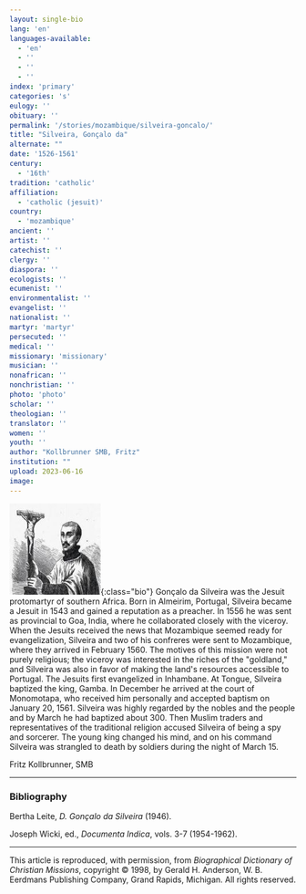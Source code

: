 ```yaml
---
layout: single-bio
lang: 'en'
languages-available:
  - 'en'
  - ''
  - ''
  - ''
index: 'primary'
categories: 's'
eulogy: ''
obituary: ''
permalink: '/stories/mozambique/silveira-goncalo/'
title: "Silveira, Gonçalo da"
alternate: ""
date: '1526-1561'
century:
  - '16th'
tradition: 'catholic'
affiliation:
  - 'catholic (jesuit)'
country:
  - 'mozambique'
ancient: ''
artist: ''
catechist: ''
clergy: ''
diaspora: ''
ecologists: ''
ecumenist: ''
environmentalist: ''
evangelist: ''
nationalist: ''
martyr: 'martyr'
persecuted: ''
medical: ''
missionary: 'missionary'
musician: ''
nonafrican: ''
nonchristian: ''
photo: 'photo'
scholar: ''
theologian: ''
translator: ''
women: ''
youth: ''
author: "Kollbrunner SMB, Fritz"
institution: ""
upload: 2023-06-16
image:
---
```


![Gonçalo da Silveira](/images/bio-pics/mozambique/silveira-goncalo/silveira-goncalo.jpg){:class="bio"}
Gonçalo da Silveira was the Jesuit protomartyr of southern Africa. Born in Almeirim, Portugal, Silveira became a Jesuit in 1543 and gained a reputation as a preacher. In 1556 he was sent as provincial to Goa, India, where he collaborated closely with the viceroy. When the Jesuits received the news that Mozambique seemed ready for evangelization, Silveira and two of his confreres were sent to Mozambique, where they arrived in February 1560. The motives of this mission were not purely religious; the viceroy was interested in the riches of the "goldland," and Silveira was also in favor of making the land's resources accessible to Portugal. The Jesuits first evangelized in Inhambane. At Tongue, Silveira baptized the king, Gamba. In December he arrived at the court of Monomotapa, who received him personally and accepted baptism on January 20, 1561. Silveira was highly regarded by the nobles and the people and by March he had baptized about 300. Then Muslim traders and representatives of the traditional religion accused Silveira of being a spy and sorcerer. The young king changed his mind, and on his command Silveira was strangled to death by soldiers during the night of March 15.

Fritz Kollbrunner, SMB

---
### Bibliography
Bertha Leite, *D. Gonçalo da Silveira* (1946).

Joseph Wicki, ed., *Documenta Indica*, vols. 3-7 (1954-1962).

---

This article is reproduced, with permission, from *Biographical Dictionary of Christian Missions*, copyright © 1998, by Gerald H. Anderson, W. B. Eerdmans Publishing Company, Grand Rapids, Michigan. All rights reserved.
